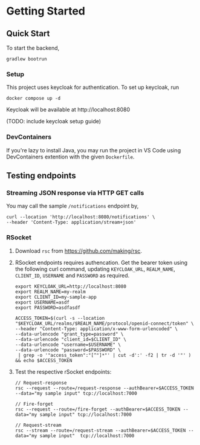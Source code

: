 # Getting Started

## Quick Start
To start the backend,
```
gradlew bootrun
```

### Setup
This project uses keycloak for authentication. To set up keycloak, run
```declarative
docker compose up -d
```
Keycloak will be available at http://localhost:8080

(TODO: include keycloak setup guide)

### DevContainers
If you're lazy to install Java, you may run the project in VS Code using DevContainers extention with the given `Dockerfile`.


## Testing endpoints
### Streaming JSON response via HTTP GET calls
You may call the sample `/notifications` endpoint by,
```
curl --location 'http://localhost:8080/notifications' \
--header 'Content-Type: application/stream+json'
```

### RSocket
1. Download `rsc` from https://github.com/making/rsc.
2. RSocket endpoints requires authencation. Get the bearer token using the following curl command, updating `KEYCLOAK_URL`, `REALM_NAME`, `CLIENT_ID`, `USERNAME` and `PASSWORD` as required.
   ```
   export KEYCLOAK_URL=http://localhost:8080
   export REALM_NAME=my-realm
   export CLIENT_ID=my-sample-app
   export USERNAME=asdf
   export PASSWORD=asdfasdf
   
   ACCESS_TOKEN=$(curl -s --location "$KEYCLOAK_URL/realms/$REALM_NAME/protocol/openid-connect/token" \
   --header "Content-Type: application/x-www-form-urlencoded" \
   --data-urlencode "grant_type=password" \
   --data-urlencode "client_id=$CLIENT_ID" \
   --data-urlencode "username=$USERNAME" \
   --data-urlencode "password=$PASSWORD" \
    | grep -o '"access_token":"[^"]*"' | cut -d':' -f2 | tr -d '"' ) && echo $ACCESS_TOKEN
   ```
   
2. Test the respective rSocket endpoints:
    ```
    // Request-response
   rsc --request --route=/request-response --authBearer=$ACCESS_TOKEN --data="my sample input" tcp://localhost:7000
   
   // Fire-forget
   rsc --request --route=/fire-forget --authBearer=$ACCESS_TOKEN --data="my sample input" tcp://localhost:7000 
       
    // Request-stream
   rsc --stream --route=/request-stream --authBearer=$ACCESS_TOKEN --data="my sample input"  tcp://localhost:7000
    ```
   



